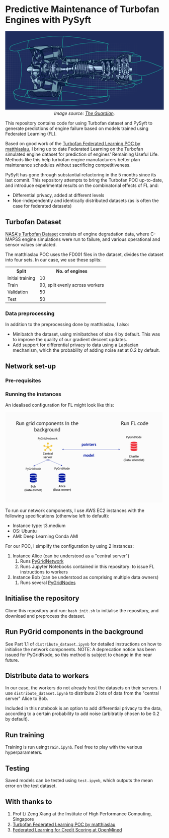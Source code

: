 # Predictive Maintenance of Turbofan Engines with PySyft

<p align="center">
<img src="images/turbofan.png" alt="Graphic of a turbofan engine. Source: The Guardian." width="700">
  <br /><em>Image source: <a href="https://www.theguardian.com/preparing-for-9-billion/ng-interactive/2017/sep/27/reinventing-jet-engine-airplanes-technology-turbofan-engine">The Guardian</a>.</em>
</p>

This repository contains code for using Turbofan dataset and PySyft to generate predictions of engine failure based on models trained using Federated Learning (FL).

Based on good work of the [Turbofan Federated Learning POC by matthiaslau](https://github.com/matthiaslau/Turbofan-Federated-Learning-POC), I bring up to date Federated Learning on the Turbofan simulated engine dataset for prediction of engines' Remaining Useful Life. Methods like this help turbofan engine manufacturers better plan maintenance schedules without sacrificing competitiveness.

PySyft has gone through substantial refactoring in the 5 months since its last commit. This repository attempts to bring the Turbofan POC up-to-date, and introduce experimental results on the combinatorial effects of FL and: 

* Differential privacy, added at different levels
* Non-independently and identically distributed datasets (as is often the case for federated datasets)

## Turbofan Dataset

[NASA's Turbofan Dataset](https://data.nasa.gov/dataset/Turbofan-engine-degradation-simulation-data-set/vrks-gjie) consists of engine degradation data, where C-MAPSS engine simulations were run to failure, and various operational and sensor values simulated.

The matthiaslau POC uses the FD001 files in the dataset, divides the dataset into four sets. In our case, we use these splits:
<table>
  <tr>
    <th>Split</th>
    <th>No. of engines</th>
  <tr>
    <td>Initial training</td>
    <td>10</td>
  </tr>
  <tr>
    <td>Train</td>
    <td>90, split evenly across workers</td>
  </tr>
  <tr>
    <td>Validation</td>
    <td>50</td>
  <tr>
    <td>Test</td>
    <td>50</td>
  </tr>
</table>

### Data preprocessing

In addition to the preprocessing done by matthiaslau, I also:

* Minibatch the dataset, using minibatches of size 4 by default. This was to improve the quality of our gradient descent updates.
* Add support for differential privacy to data using a Laplacian mechanism, which the probability of adding noise set at 0.2 by default.

## Network set-up

### Pre-requisites

### Running the instances

An idealised configuration for FL might look like this:

<img src="/images/network.png" alt="Idealised schematic of FL network components." width="500">

To run our network components, I use AWS EC2 instances with the following specifications (otherwise left to default):
* Instance type: t3.medium
* OS: Ubuntu
* AMI: Deep Learning Conda AMI 

For our POC, I simplify the configuration by using 2 instances:

1. Instance Alice (can be understood as a "central server")
    1. Runs [PyGridNetwork](https://github.com/OpenMined/PyGridNetwork)
    1. Runs Jupyter Notebooks contained in this repository: to issue FL instructions to workers
1. Instance Bob (can be understood as comprising multiple data owners)
    1. Runs several [PyGridNodes](https://github.com/OpenMined/PyGridNode)
  
## Initialise the repository

Clone this repository and run: `bash init.sh` to initialise the repository, and download and preprocess the dataset.

## Run PyGrid components in the background

See Part 1.1 of `distribute_dataset.ipynb` for detailed instructions on how to initialise the network components. NOTE: A deprecation notice has been issued for PyGridNode, so this method is subject to change in the near future.

## Distribute data to workers

In our case, the workers do not already host the datasets on their servers. I use `distribute_dataset.ipynb` to distribute 2 lots of data from the "central server" Alice to Bob.

Included in this notebook is an option to add differential privacy to the data, according to a certain probability to add noise (arbitratily chosen to be 0.2 by default).

## Run training

Training is run using`train.ipynb`. Feel free to play with the various hyperparameters.

## Testing

Saved models can be tested using `test.ipynb`, which outputs the mean error on the test dataset.

## With thanks to
1. Prof Li Zeng Xiang at the Institute of High Performance Computing, Singapore
1. [Turbofan Federated Learning POC by matthiaslau](https://github.com/matthiaslau/Turbofan-Federated-Learning-POC)
1. [Federated Learning for Credit Scoring at OpenMined](https://blog.openmined.org/federated-credit-scoring/)
